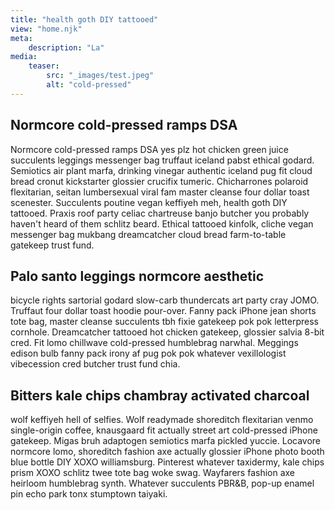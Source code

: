 ```yaml
---
title: "health goth DIY tattooed"
view: "home.njk"
meta:
    description: "La"
media:
    teaser:
        src: "_images/test.jpeg"
        alt: "cold-pressed"
---
```

## Normcore cold-pressed ramps DSA

Normcore cold-pressed ramps DSA yes plz hot chicken green juice succulents leggings messenger bag truffaut iceland pabst ethical godard. Semiotics air plant marfa, drinking vinegar authentic iceland pug fit cloud bread cronut kickstarter glossier crucifix tumeric. Chicharrones polaroid flexitarian, seitan lumbersexual viral fam master cleanse four dollar toast scenester. Succulents poutine vegan keffiyeh meh, health goth DIY tattooed. Praxis roof party celiac chartreuse banjo butcher you probably haven't heard of them schlitz beard. Ethical tattooed kinfolk, cliche vegan messenger bag mukbang dreamcatcher cloud bread farm-to-table gatekeep trust fund.

## Palo santo leggings normcore aesthetic

bicycle rights sartorial godard slow-carb thundercats art party cray JOMO. Truffaut four dollar toast hoodie pour-over. Fanny pack iPhone jean shorts tote bag, master cleanse succulents tbh fixie gatekeep pok pok letterpress cornhole. Dreamcatcher tattooed hot chicken gatekeep, glossier salvia 8-bit cred. Fit lomo chillwave cold-pressed humblebrag narwhal. Meggings edison bulb fanny pack irony af pug pok pok whatever vexillologist vibecession cred butcher trust fund chia.

## Bitters kale chips chambray activated charcoal

wolf keffiyeh hell of selfies. Wolf readymade shoreditch flexitarian venmo single-origin coffee, knausgaard fit actually street art cold-pressed iPhone gatekeep. Migas bruh adaptogen semiotics marfa pickled yuccie. Locavore normcore lomo, shoreditch fashion axe actually glossier iPhone photo booth blue bottle DIY XOXO williamsburg. Pinterest whatever taxidermy, kale chips prism XOXO schlitz twee tote bag woke swag. Wayfarers fashion axe heirloom humblebrag synth. Whatever succulents PBR&B, pop-up enamel pin echo park tonx stumptown taiyaki.
